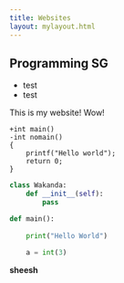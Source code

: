 ```yaml
---
title: Websites
layout: mylayout.html
---
```



## Programming SG

* test
* test

This is my website! Wow!

```diff-c 
+int main()
-int nomain()
{
    printf("Hello world");
    return 0;
}
```

```python
class Wakanda:
    def __init__(self):
        pass

def main():
    
    print("Hello World")
    
    a = int(3)
```

**sheesh**
